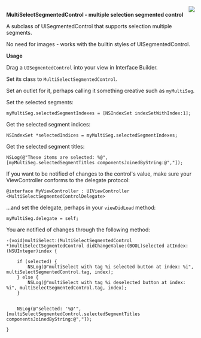 <img src="screenshot.png" style="float:right;">

**MultiSelectSegmentedControl - multiple selection segmented control**

A subclass of UISegmentedControl that supports selection multiple segments.

No need for images - works with the builtin styles of UISegmentedControl.

**Usage**

Drag a `UISegmentedControl` into your view in Interface Builder.

Set its class to `MultiSelectSegmentedControl`.

Set an outlet for it, perhaps calling it something creative such as `myMultiSeg`.

Set the selected segments:
``` objc
myMultiSeg.selectedSegmentIndexes = [NSIndexSet indexSetWithIndex:1];
```

Get the selected segment indices:
``` objc
NSIndexSet *selectedIndices = myMultiSeg.selectedSegmentIndexes;
```

Get the selected segment titles:
``` objc
NSLog(@"These items are selected: %@", [myMultiSeg.selectedSegmentTitles componentsJoinedByString:@","]);
```

If you want to be notified of changes to the control's value, make sure your ViewController conforms to the delegate protocol:
``` objc
@interface MyViewController : UIViewController <MultiSelectSegmentedControlDelegate>
```

...and set the delegate, perhaps in your `viewDidLoad` method:
``` objc
myMultiSeg.delegate = self;
```

You are notified of changes through the following method:
``` objc
-(void)multiSelect:(MultiSelectSegmentedControl *)multiSelectSegmentedControl didChangeValue:(BOOL)selected atIndex:(NSUInteger)index {

	if (selected) {
		NSLog(@"multiSelect with tag %i selected button at index: %i", multiSelectSegmentedControl.tag, index);
	} else {
		NSLog(@"multiSelect with tag %i deselected button at index: %i", multiSelectSegmentedControl.tag, index);
	}
	
	
	NSLog(@"selected: '%@'", [multiSelectSegmentedControl.selectedSegmentTitles componentsJoinedByString:@","]);
	
}
```
